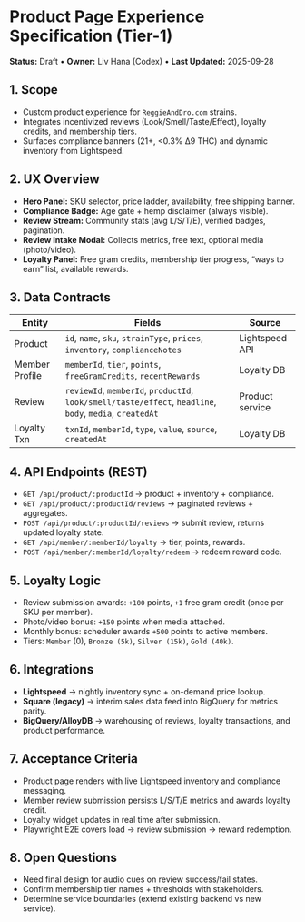 <!-- Optimized: 2025-10-06 -->
<!-- RPM: 1.6.2.1.1.6.2.1_ProductPage_SPEC_20251006 -->
<!-- Session: E2E RPM DNA Application -->
<!-- AOM: RND (Reggie & Dro) -->
<!-- COI: TECHNOLOGY -->
<!-- RPM: HIGH -->
<!-- ACTION: BUILD -->

<!--
Optimized: 2025-10-03
RPM: 3.6.0.6.ops-technology-ship-status-documentation
Session: Dual-AI Collaboration - Sonnet Docs Sweep
-->
# Product Page Experience Specification (Tier-1)

**Status:** Draft • **Owner:** Liv Hana (Codex) • **Last Updated:** 2025-09-28

## 1. Scope

- Custom product experience for `ReggieAndDro.com` strains.
- Integrates incentivized reviews (Look/Smell/Taste/Effect), loyalty credits, and membership tiers.
- Surfaces compliance banners (21+, <0.3% Δ9 THC) and dynamic inventory from Lightspeed.

## 2. UX Overview

- **Hero Panel:** SKU selector, price ladder, availability, free shipping banner.
- **Compliance Badge:** Age gate + hemp disclaimer (always visible).
- **Review Stream:** Community stats (avg L/S/T/E), verified badges, pagination.
- **Review Intake Modal:** Collects metrics, free text, optional media (photo/video).
- **Loyalty Panel:** Free gram credits, membership tier progress, “ways to earn” list, available rewards.

## 3. Data Contracts

| Entity | Fields | Source |
|--------|--------|--------|
| Product | `id`, `name`, `sku`, `strainType`, `prices`, `inventory`, `complianceNotes` | Lightspeed API |
| Member Profile | `memberId`, `tier`, `points`, `freeGramCredits`, `recentRewards` | Loyalty DB |
| Review | `reviewId`, `memberId`, `productId`, `look/smell/taste/effect`, `headline`, `body`, `media`, `createdAt` | Product service |
| Loyalty Txn | `txnId`, `memberId`, `type`, `value`, `source`, `createdAt` | Loyalty DB |

## 4. API Endpoints (REST)

- `GET /api/product/:productId` → product + inventory + compliance.
- `GET /api/product/:productId/reviews` → paginated reviews + aggregates.
- `POST /api/product/:productId/reviews` → submit review, returns updated loyalty state.
- `GET /api/member/:memberId/loyalty` → tier, points, rewards.
- `POST /api/member/:memberId/loyalty/redeem` → redeem reward code.

## 5. Loyalty Logic

- Review submission awards: `+100` points, `+1` free gram credit (once per SKU per member).
- Photo/video bonus: `+150` points when media attached.
- Monthly bonus: scheduler awards `+500` points to active members.
- Tiers: `Member` (0), `Bronze (5k)`, `Silver (15k)`, `Gold (40k)`.

## 6. Integrations

- **Lightspeed** → nightly inventory sync + on-demand price lookup.
- **Square (legacy)** → interim sales data feed into BigQuery for metrics parity.
- **BigQuery/AlloyDB** → warehousing of reviews, loyalty transactions, and product performance.

## 7. Acceptance Criteria

- Product page renders with live Lightspeed inventory and compliance messaging.
- Member review submission persists L/S/T/E metrics and awards loyalty credit.
- Loyalty widget updates in real time after submission.
- Playwright E2E covers load → review submission → reward redemption.

## 8. Open Questions

- Need final design for audio cues on review success/fail states.
- Confirm membership tier names + thresholds with stakeholders.
- Determine service boundaries (extend existing backend vs new service).

<!-- Last verified: 2025-10-02 -->

<!-- Optimized: 2025-10-02 -->

<!-- Last updated: 2025-10-02 -->

<!-- Last optimized: 2025-10-02 -->
